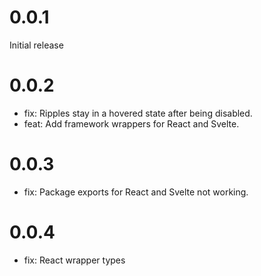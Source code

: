 # 0.0.1
Initial release

# 0.0.2
- fix: Ripples stay in a hovered state after being disabled.
- feat: Add framework wrappers for React and Svelte.

# 0.0.3
- fix: Package exports for React and Svelte not working.

# 0.0.4
- fix: React wrapper types
